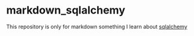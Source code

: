 # markdown_sqlalchemy  
This repository is only for markdown something I learn about [sqlalchemy](https://github.com/zzzeek/sqlalchemy)  
